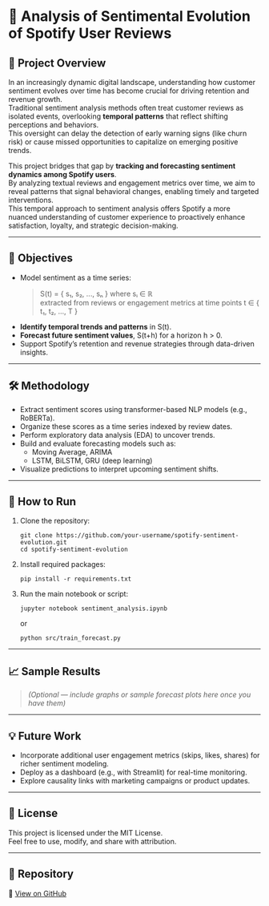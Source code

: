 # 🎵 Analysis of Sentimental Evolution of Spotify User Reviews

## 📌 Project Overview
In an increasingly dynamic digital landscape, understanding how customer sentiment evolves over time has become crucial for driving retention and revenue growth.  
Traditional sentiment analysis methods often treat customer reviews as isolated events, overlooking **temporal patterns** that reflect shifting perceptions and behaviors.  
This oversight can delay the detection of early warning signs (like churn risk) or cause missed opportunities to capitalize on emerging positive trends.

This project bridges that gap by **tracking and forecasting sentiment dynamics among Spotify users**.  
By analyzing textual reviews and engagement metrics over time, we aim to reveal patterns that signal behavioral changes, enabling timely and targeted interventions.  
This temporal approach to sentiment analysis offers Spotify a more nuanced understanding of customer experience to proactively enhance satisfaction, loyalty, and strategic decision-making.

---

## 🎯 Objectives
- Model sentiment as a time series:  
  > S(t) = { s₁, s₂, ..., sₙ } where sᵢ ∈ ℝ  
  > extracted from reviews or engagement metrics at time points t ∈ { t₁, t₂, ..., T }
- **Identify temporal trends and patterns** in S(t).
- **Forecast future sentiment values**, S(t+h) for a horizon h > 0.
- Support Spotify’s retention and revenue strategies through data-driven insights.

---

## 🛠️ Methodology
- Extract sentiment scores using transformer-based NLP models (e.g., RoBERTa).
- Organize these scores as a time series indexed by review dates.
- Perform exploratory data analysis (EDA) to uncover trends.
- Build and evaluate forecasting models such as:
  - Moving Average, ARIMA
  - LSTM, BiLSTM, GRU (deep learning)
- Visualize predictions to interpret upcoming sentiment shifts.

---

## 🚀 How to Run
1. Clone the repository:
    ```
    git clone https://github.com/your-username/spotify-sentiment-evolution.git
    cd spotify-sentiment-evolution
    ```

2. Install required packages:
    ```
    pip install -r requirements.txt
    ```

3. Run the main notebook or script:
    ```
    jupyter notebook sentiment_analysis.ipynb
    ```
    or
    ```
    python src/train_forecast.py
    ```

---

## 📈 Sample Results
> *(Optional — include graphs or sample forecast plots here once you have them)*

---

## 💡 Future Work
- Incorporate additional user engagement metrics (skips, likes, shares) for richer sentiment modeling.
- Deploy as a dashboard (e.g., with Streamlit) for real-time monitoring.
- Explore causality links with marketing campaigns or product updates.

---

## 📄 License
This project is licensed under the MIT License.  
Feel free to use, modify, and share with attribution.

---

## 🚀 Repository
🔗 [View on GitHub](https://github.com/your-username/spotify-sentiment-evolution)

